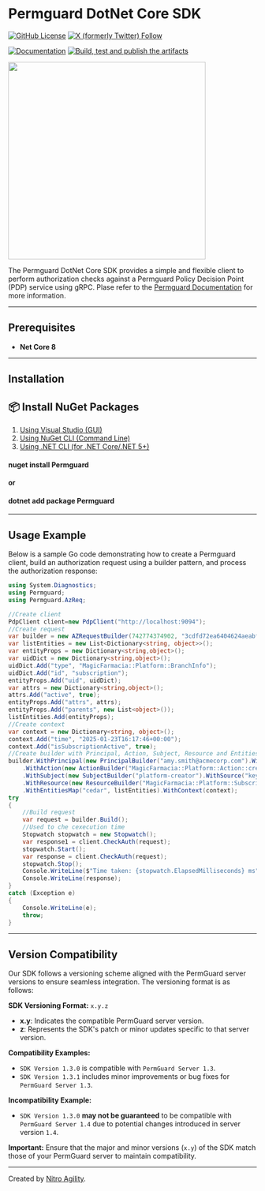 # Permguard DotNet Core SDK

[![GitHub License](https://img.shields.io/github/license/permguard/permguard-go)](https://github.com/permguard/permguard-go?tab=Apache-2.0-1-ov-file#readme)
[![X (formerly Twitter) Follow](https://img.shields.io/twitter/follow/permguard)](https://x.com/intent/follow?original_referer=https%3A%2F%2Fdeveloper.x.com%2F&ref_src=twsrc%5Etfw%7Ctwcamp%5Ebuttonembed%7Ctwterm%5Efollow%7Ctwgr%5ETwitterDev&screen_name=Permguard)

[![Documentation](https://img.shields.io/website?label=Docs&url=https%3A%2F%2Fwww.permguard.com%2F)](https://www.permguard.com/)
[![Build, test and publish the artifacts](https://github.com/permguard/permguard-go/actions/workflows/permguard-go-ci.yml/badge.svg)](https://github.com/permguard/permguard-go/actions/workflows/permguard-go-ci.yml)

<p align="left">
  <img src="https://raw.githubusercontent.com/permguard/permguard-assets/main/pink-txt//1line.svg" class="center" width="400px" height="auto"/>
</p>

The Permguard DotNet Core SDK provides a simple and flexible client to perform authorization checks against a Permguard Policy Decision Point (PDP) service using gRPC.
Plase refer to the [Permguard Documentation](https://www.permguard.com/) for more information.

---

## Prerequisites

- **Net Core 8**

---

## Installation

## 📦 Install NuGet Packages

1. [Using Visual Studio (GUI)](https://learn.microsoft.com/en-us/nuget/consume-packages/install-use-packages-visual-studio)
2. [Using NuGet CLI (Command Line)](https://learn.microsoft.com/en-us/nuget/install-nuget-client-tools)
3. [Using .NET CLI (for .NET Core/.NET 5+)](https://learn.microsoft.com/en-us/dotnet/core/tools/dotnet-add-package)

#### nuget install Permguard
#### or
#### dotnet add package Permguard

---

## Usage Example

Below is a sample Go code demonstrating how to create a Permguard client, build an authorization request using a builder pattern, and process the authorization response:

```csharp
using System.Diagnostics;
using Permguard;
using Permguard.AzReq;

//Create client
PdpClient client=new PdpClient("http://localhost:9094");
//Create request
var builder = new AZRequestBuilder(742774374902, "3cdfd72ea6404624aeabf7b7bf043d31").WithRequestID("123457");
var listEntities = new List<Dictionary<string, object>>();
var entityProps = new Dictionary<string,object>();
var uidDict = new Dictionary<string,object>();
uidDict.Add("type", "MagicFarmacia::Platform::BranchInfo");
uidDict.Add("id", "subscription");
entityProps.Add("uid", uidDict);
var attrs = new Dictionary<string,object>();
attrs.Add("active", true);
entityProps.Add("attrs", attrs);
entityProps.Add("parents", new List<object>());
listEntities.Add(entityProps);
//Create context
var context = new Dictionary<string, object>();
context.Add("time", "2025-01-23T16:17:46+00:00");
context.Add("isSubscriptionActive", true);
//Create builder with Principal, Action, Subject, Resource and Entities
builder.WithPrincipal(new PrincipalBuilder("amy.smith@acmecorp.com").WithSource("keycloak").WithKind("user").Build())
    .WithAction(new ActionBuilder("MagicFarmacia::Platform::Action::create").WithProperty("isEnabled", true).Build())
    .WithSubject(new SubjectBuilder("platform-creator").WithSource("keycloak").WithKind("role-actor").WithProperty("isSuperUser", true).Build())
    .WithResource(new ResourceBuilder("MagicFarmacia::Platform::Subscription").WithID("e3a786fd07e24bfa95ba4341d3695ae8").WithProperty("isEnabled", true).Build())
    .WithEntitiesMap("cedar", listEntities).WithContext(context);
try
{
    //Build request
    var request = builder.Build();
    //Used to che cexecution time
    Stopwatch stopwatch = new Stopwatch();
    var response1 = client.CheckAuth(request);
    stopwatch.Start();
    var response = client.CheckAuth(request);
    stopwatch.Stop();
    Console.WriteLine($"Time taken: {stopwatch.ElapsedMilliseconds} ms");
    Console.WriteLine(response);
}
catch (Exception e)
{
    Console.WriteLine(e);
    throw;
}
```

---

## Version Compatibility

Our SDK follows a versioning scheme aligned with the PermGuard server versions to ensure seamless integration. The versioning format is as follows:

**SDK Versioning Format:** `x.y.z`

- **x.y**: Indicates the compatible PermGuard server version.
- **z**: Represents the SDK's patch or minor updates specific to that server version.

**Compatibility Examples:**

- `SDK Version 1.3.0` is compatible with `PermGuard Server 1.3`.
- `SDK Version 1.3.1` includes minor improvements or bug fixes for `PermGuard Server 1.3`.

**Incompatibility Example:**

- `SDK Version 1.3.0` **may not be guaranteed** to be compatible with `PermGuard Server 1.4` due to potential changes introduced in server version `1.4`.

**Important:** Ensure that the major and minor versions (`x.y`) of the SDK match those of your PermGuard server to maintain compatibility.

---

Created by [Nitro Agility](https://www.nitroagility.com/).
